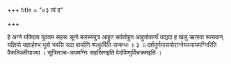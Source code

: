 +++
title = "०३ त्वं ह"

+++

हे अग्ने यविष्ठ्य युवतम सहसः सूनो बलस्यपुत्र आहुत सर्वतोहुत आहुतोवात्वँ यद्यदा ह खलु ऋतावा सत्यवान् यज्ञियो यज्ञार्हश्च भुवो भवसि सदा वार्याणि श्रत्कुर्विति सम्बन्धः ॥ ३ ॥ दर्शपूर्णमासयोराग्नेयस्यायमग्निरिति वैकल्पिकीयाज्या । सूत्रितञ्च-अयमग्निः सहस्रिणइति वेदंविष्णुर्विचक्रमइति ।